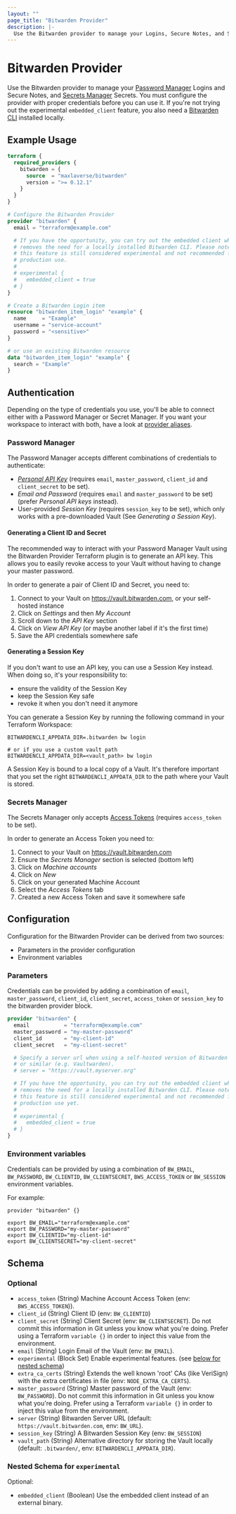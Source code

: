 ```yaml
---
layout: ""
page_title: "Bitwarden Provider"
description: |-
  Use the Bitwarden provider to manage your Logins, Secure Notes, and Secrets.
---
```


# Bitwarden Provider

Use the Bitwarden provider to manage your [Password Manager] Logins and Secure Notes, and [Secrets Manager] Secrets.
You must configure the provider with proper credentials before you can use it.
If you're not trying out the experimental `embedded_client` feature, you also need a [Bitwarden CLI] installed locally.

## Example Usage

```terraform
terraform {
  required_providers {
    bitwarden = {
      source  = "maxlaverse/bitwarden"
      version = ">= 0.12.1"
    }
  }
}

# Configure the Bitwarden Provider
provider "bitwarden" {
  email = "terraform@example.com"

  # If you have the opportunity, you can try out the embedded client which
  # removes the need for a locally installed Bitwarden CLI. Please note that
  # this feature is still considered experimental and not recommended for
  # production use.
  #
  # experimental {
  #   embedded_client = true
  # }
}

# Create a Bitwarden Login item
resource "bitwarden_item_login" "example" {
  name     = "Example"
  username = "service-account"
  password = "<sensitive>"
}

# or use an existing Bitwarden resource
data "bitwarden_item_login" "example" {
  search = "Example"
}
```

## Authentication
Depending on the type of credentials you use, you'll be able to connect either with a Password Manager or Secret Manager.
If you want your workspace to interact with both, have a look at [provider aliases].

### Password Manager
The Password Manager accepts different combinations of credentials to authenticate:
* _[Personal API Key]_ (requires `email`, `master_password`, `client_id` and `client_secret` to be set).
* _Email and Password_ (requires `email` and `master_password` to be set) (prefer _Personal API keys_ instead).
* User-provided _Session Key_ (requires `session_key` to be set), which only works with a pre-downloaded Vault (See _Generating a Session Key_).

#### Generating a Client ID and Secret
The recommended way to interact with your Password Manager Vault using the Bitwarden Provider Terraform plugin is to generate an API key.
This allows you to easily revoke access to your Vault without having to change your master password.

In order to generate a pair of Client ID and Secret, you need to:
1. Connect to your Vault on https://vault.bitwarden.com, or your self-hosted instance
2. Click on _Settings_ and then _My Account_
3. Scroll down to the _API Key_ section
4. Click on _View API Key_ (or maybe another label if it's the first time)
5. Save the API credentials somewhere safe

#### Generating a Session Key

If you don't want to use an API key, you can use a Session Key instead.
When doing so, it's your responsibility to:
* ensure the validity of the Session Key
* keep the Session Key safe
* revoke it when you don't need it anymore

You can generate a Session Key by running the following command in your Terraform Workspace:
```console
BITWARDENCLI_APPDATA_DIR=.bitwarden bw login

# or if you use a custom vault path
BITWARDENCLI_APPDATA_DIR=<vault_path> bw login
```

A Session Key is bound to a local copy of a Vault. It's therefore important that you set the right `BITWARDENCLI_APPDATA_DIR` to the path where your Vault is stored.

### Secrets Manager
The Secrets Manager only accepts [Access Tokens] (requires `access_token` to be set).

In order to generate an Access Token you need to:
1. Connect to your Vault on https://vault.bitwarden.com
2. Ensure the _Secrets Manager_ section is selected (bottom left)
3. Click on _Machine accounts_
4. Click on _New_
5. Click on your generated Machine Account
6. Select the _Access Tokens_ tab
7. Created a new Access Token and save it somewhere safe


## Configuration
Configuration for the Bitwarden Provider can be derived from two sources:
* Parameters in the provider configuration
* Environment variables

### Parameters
Credentials can be provided by adding a combination of `email`, `master_password`, `client_id`, `client_secret`, `access_token` or `session_key` to the bitwarden provider block.
```terraform
provider "bitwarden" {
  email           = "terraform@example.com"
  master_password = "my-master-password"
  client_id       = "my-client-id"
  client_secret   = "my-client-secret"

  # Specify a server url when using a self-hosted version of Bitwarden
  # or similar (e.g. Vaultwarden).
  # server = "https://vault.myserver.org"

  # If you have the opportunity, you can try out the embedded client which
  # removes the need for a locally installed Bitwarden CLI. Please note that
  # this feature is still considered experimental and not recommended for
  # production use yet.
  #
  # experimental {
  #   embedded_client = true
  # }
}
```

### Environment variables
Credentials can be provided by using a combination of `BW_EMAIL`, `BW_PASSWORD`, `BW_CLIENTID`, `BW_CLIENTSECRET`, `BWS_ACCESS_TOKEN` or `BW_SESSION` environment variables.

For example:
```bitwarden
provider "bitwarden" {}
```

```console
export BW_EMAIL="terraform@example.com"
export BW_PASSWORD="my-master-password"
export BW_CLIENTID="my-client-id"
export BW_CLIENTSECRET="my-client-secret"
```

<!-- schema generated by tfplugindocs -->
## Schema

### Optional

- `access_token` (String) Machine Account Access Token (env: `BWS_ACCESS_TOKEN`)).
- `client_id` (String) Client ID (env: `BW_CLIENTID`)
- `client_secret` (String) Client Secret (env: `BW_CLIENTSECRET`). Do not commit this information in Git unless you know what you're doing. Prefer using a Terraform `variable {}` in order to inject this value from the environment.
- `email` (String) Login Email of the Vault (env: `BW_EMAIL`).
- `experimental` (Block Set) Enable experimental features. (see [below for nested schema](#nestedblock--experimental))
- `extra_ca_certs` (String) Extends the well known 'root' CAs (like VeriSign) with the extra certificates in file (env: `NODE_EXTRA_CA_CERTS`).
- `master_password` (String) Master password of the Vault (env: `BW_PASSWORD`). Do not commit this information in Git unless you know what you're doing. Prefer using a Terraform `variable {}` in order to inject this value from the environment.
- `server` (String) Bitwarden Server URL (default: `https://vault.bitwarden.com`, env: `BW_URL`).
- `session_key` (String) A Bitwarden Session Key (env: `BW_SESSION`)
- `vault_path` (String) Alternative directory for storing the Vault locally (default: `.bitwarden/`, env: `BITWARDENCLI_APPDATA_DIR`).

<a id="nestedblock--experimental"></a>
### Nested Schema for `experimental`

Optional:

- `embedded_client` (Boolean) Use the embedded client instead of an external binary.

[Password Manager]: https://bitwarden.com/products/personal/
[Secrets Manager]: https://bitwarden.com/products/secrets-manager/
[Bitwarden CLI]: https://bitwarden.com/help/article/cli/#download-and-install
[Access Tokens]: https://bitwarden.com/help/access-tokens/
[Personal API Key]: https://bitwarden.com/help/personal-api-key/
[provider aliases]: https://developer.hashicorp.com/terraform/language/providers/configuration#alias-multiple-provider-configurations
